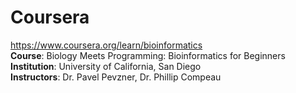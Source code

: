 # Coursera
https://www.coursera.org/learn/bioinformatics  
**Course**: Biology Meets Programming: Bioinformatics for Beginners  
**Institution**: University of California, San Diego  
**Instructors**: Dr. Pavel Pevzner, Dr. Phillip Compeau  
